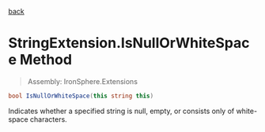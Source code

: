 ﻿

[back](/IronSphere.Extensions/types/StringExtension)

# StringExtension.IsNullOrWhiteSpace Method

> Assembly: IronSphere.Extensions

```csharp
bool IsNullOrWhiteSpace(this string this)
```

Indicates whether a specified string is null, empty, or consists only of white-space characters.

 